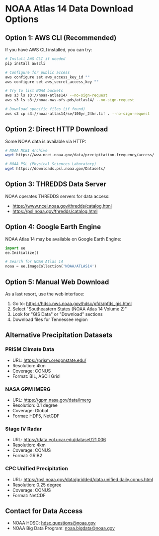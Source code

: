 # NOAA Atlas 14 Data Download Options

## Option 1: AWS CLI (Recommended)
If you have AWS CLI installed, you can try:

```bash
# Install AWS CLI if needed
pip install awscli

# Configure for public access
aws configure set aws_access_key_id ""
aws configure set aws_secret_access_key ""

# Try to list NOAA buckets
aws s3 ls s3://noaa-atlas14/ --no-sign-request
aws s3 ls s3://noaa-nws-ofs-pds/atlas14/ --no-sign-request

# Download specific files (if found)
aws s3 cp s3://noaa-atlas14/se/100yr_24hr.tif . --no-sign-request
```

## Option 2: Direct HTTP Download
Some NOAA data is available via HTTP:

```bash
# NOAA NCEI Archive
wget https://www.ncei.noaa.gov/data/precipitation-frequency/access/

# NOAA PSL (Physical Sciences Laboratory)
wget https://downloads.psl.noaa.gov/Datasets/
```

## Option 3: THREDDS Data Server
NOAA operates THREDDS servers for data access:

- https://www.ncei.noaa.gov/thredds/catalog.html
- https://psl.noaa.gov/thredds/catalog.html

## Option 4: Google Earth Engine
NOAA Atlas 14 may be available on Google Earth Engine:

```python
import ee
ee.Initialize()

# Search for NOAA Atlas 14
noaa = ee.ImageCollection('NOAA/ATLAS14')
```

## Option 5: Manual Web Download
As a last resort, use the web interface:

1. Go to: https://hdsc.nws.noaa.gov/hdsc/pfds/pfds_gis.html
2. Select "Southeastern States (NOAA Atlas 14 Volume 2)"
3. Look for "GIS Data" or "Download" sections
4. Download files for Tennessee region

## Alternative Precipitation Datasets

### PRISM Climate Data
- URL: https://prism.oregonstate.edu/
- Resolution: 4km
- Coverage: CONUS
- Format: BIL, ASCII Grid

### NASA GPM IMERG
- URL: https://gpm.nasa.gov/data/imerg
- Resolution: 0.1 degree
- Coverage: Global
- Format: HDF5, NetCDF

### Stage IV Radar
- URL: https://data.eol.ucar.edu/dataset/21.006
- Resolution: 4km
- Coverage: CONUS
- Format: GRIB2

### CPC Unified Precipitation
- URL: https://psl.noaa.gov/data/gridded/data.unified.daily.conus.html
- Resolution: 0.25 degree
- Coverage: CONUS
- Format: NetCDF

## Contact for Data Access
- NOAA HDSC: hdsc.questions@noaa.gov
- NOAA Big Data Program: noaa.bigdata@noaa.gov
